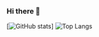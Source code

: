 ### Hi there 👋

<!--
**errijahi/errijahi** is a ✨ _special_ ✨ repository because its `README.md` (this file) appears on your GitHub profile.

Here are some ideas to get you started:

- 🔭 I’m currently working on ...
- 🌱 I’m currently learning ...
- 👯 I’m looking to collaborate on ...
- 🤔 I’m looking for help with ...
- 💬 Ask me about ...
- 📫 How to reach me: ...
- 😄 Pronouns: ...
- ⚡ Fun fact: ...
-->
[![ GitHub stats](https://https://github.com/errijahi/github-stats-transparent/blob/output/generated/overview.svg)]
![Top Langs](https://github-readme-stats-s3nd-errijahi.vercel.app/api/top-langs/?username=errijahi&layout=compact&langs_count=20&show_icons=true&theme=radical)
